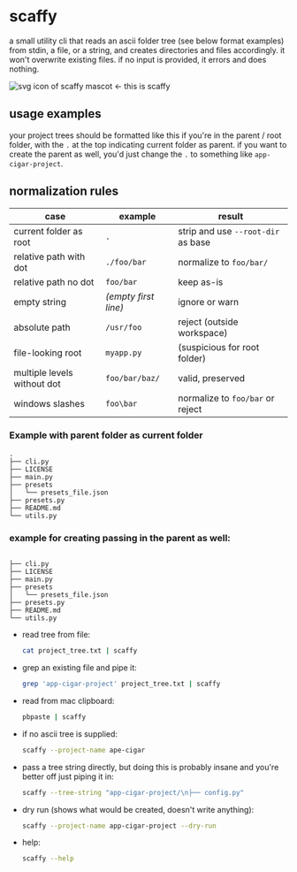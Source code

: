 # scaffy

a small utility cli that reads an ascii folder tree (see below format examples) from stdin, a file, or a string, and creates directories and files accordingly. it won't overwrite existing files. if no input is provided, it errors and does nothing.

![svg icon of scaffy mascot](https://github.com/user-attachments/assets/886314f2-bac0-43ee-b9aa-5c0c1cb61135) <- this is scaffy


## usage examples

your project trees should be formatted like this if you're in the parent / root folder, with the `.` at the top indicating current folder as parent. if you want to create the parent as well, you'd just change the `.` to something like `app-cigar-project`.

## normalization rules

| case | example | result |
|------|---------|--------|
| current folder as root | `.` | strip and use `--root-dir` as base |
| relative path with dot | `./foo/bar` | normalize to `foo/bar/` |
| relative path no dot | `foo/bar` | keep as-is |
| empty string | *(empty first line)* | ignore or warn |
| absolute path | `/usr/foo` | reject (outside workspace) |
| file-looking root | `myapp.py` | (suspicious for root folder) |
| multiple levels without dot | `foo/bar/baz/` | valid, preserved |
| windows slashes | `foo\bar` | normalize to `foo/bar` or reject |

### Example with parent folder as current folder
```
.
├── cli.py
├── LICENSE
├── main.py
├── presets
│   └── presets_file.json
├── presets.py
├── README.md
└── utils.py
```

### example for creating passing in the parent as well:

```

├── cli.py
├── LICENSE
├── main.py
├── presets
│   └── presets_file.json
├── presets.py
├── README.md
└── utils.py
```

- read tree from file:
  ```bash
  cat project_tree.txt | scaffy
  ```

- grep an existing file and pipe it:
  ```bash
  grep 'app-cigar-project' project_tree.txt | scaffy
  ```

- read from mac clipboard:
  ```bash
  pbpaste | scaffy
  ```

- if no ascii tree is supplied:
  ```bash
  scaffy --project-name ape-cigar
  ```

- pass a tree string directly, but doing this is probably insane and you're better off just piping it in:
  ```bash
  scaffy --tree-string "app-cigar-project/\n├── config.py"
  ```

- dry run (shows what would be created, doesn't write anything):
  ```bash
  scaffy --project-name app-cigar-project --dry-run
  ```

- help:
  ```bash
  scaffy --help
  ```